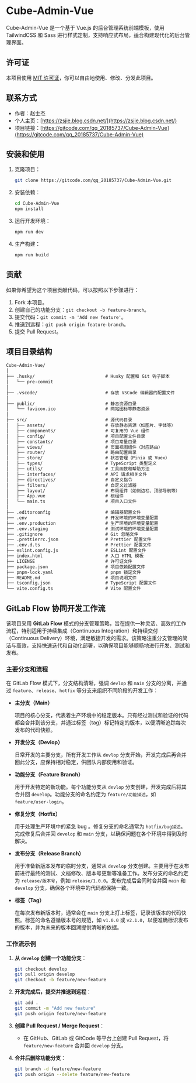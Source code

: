 # Cube-Admin-Vue

Cube-Admin-Vue 是一个基于 Vue.js 的后台管理系统前端模板，使用 TailwindCSS 和 Sass 进行样式定制，支持响应式布局，适合构建现代化的后台管理界面。

## 许可证

本项目使用 [MIT 许可证](LICENSE)，你可以自由地使用、修改、分发此项目。

## 联系方式

- 作者：赵士杰
- 个人主页：[https://zsjie.blog.csdn.net/](https://zsjie.blog.csdn.net/)
- 项目链接：[https://gitcode.com/qq_20185737/Cube-Admin-Vue](https://gitcode.com/qq_20185737/Cube-Admin-Vue)

## 安装和使用

1. 克隆项目：

   ```bash
   git clone https://gitcode.com/qq_20185737/Cube-Admin-Vue.git
   ```

2. 安装依赖：

   ```bash
   cd Cube-Admin-Vue
   npm install
   ```

3. 运行开发环境：

   ```bash
   npm run dev
   ```

4. 生产构建：

   ```bash
   npm run build
   ```

## 贡献

如果你希望为这个项目贡献代码，可以按照以下步骤进行：

1. Fork 本项目。
2. 创建自己的功能分支：`git checkout -b feature-branch`。
3. 提交代码：`git commit -m 'Add new feature'`。
4. 推送到远程：`git push origin feature-branch`。
5. 提交 Pull Request。

## 项目目录结构

```txt
Cube-Admin-Vue/
│
├── .husky/							  # Husky 配置和 Git 钩子脚本
│   └── pre-commit
│
├── .vscode/						  # 存放 VSCode 编辑器的配置文件
│
├── public/                           # 静态资源目录
│   └── favicon.ico                   # 网站图标等静态资源
│
├── src/                              # 源代码目录
│   ├── assets/                       # 存放静态资源（如图片、字体等）
│   ├── components/                   # 可复用的 Vue 组件
│   ├── config/                       # 项目配置文件目录
│   ├── constants/                    # 项目常量目录
│   ├── views/                        # 页面视图组件（对应路由）
│   ├── router/                       # 路由配置目录
│   ├── store/                        # 状态管理（Pinia 或 Vuex）
│   ├── types/                        # TypeScript 类型定义
│   ├── utils/                        # 工具函数和帮助方法
│   ├── interfaces/                   # API 请求相关文件
│   ├── directives/                   # 自定义指令
│   ├── filters/                      # 自定义过滤器
│   ├── layout/                       # 布局组件（如侧边栏、顶部导航等）
│   ├── App.vue                       # 根组件
│   └── main.ts                       # 项目入口文件
│
├── .editorconfig                     # 编辑器配置文件
├── .env                              # 开发环境的环境变量配置
├── .env.production                   # 生产环境的环境变量配置
├── .env.staging                      # 测试环境的环境变量配置
├── .gitignore                        # Git 忽略文件
├── .prettierrc.json                  # Prettier 配置文件
├── .env.d.ts		                  # Prettier 配置文件
├── eslint.config.js                  # ESLint 配置文件
├── index.html                        # 入口 HTML 模板
├── LICENSE                     	  # 许可证文件
├── package.json                      # 项目依赖配置文件
├── pnpm-lock.yaml                    # pnpm 锁定文件
├── README.md                         # 项目说明文件
├── tsconfig.json                     # TypeScript 配置文件
└── vite.config.ts                    # Vite 配置文件
```

## GitLab Flow 协同开发工作流

该项目采用 **GitLab Flow** 模式的分支管理策略，旨在提供一种灵活、高效的工作流程，特别适用于持续集成（Continuous Integration）和持续交付（Continuous Delivery）环境，满足敏捷开发的需求。该策略注重分支管理的简洁与高效，支持快速迭代和自动化部署，以确保项目能够顺畅地进行开发、测试和发布。

### 主要分支和流程

在 GitLab Flow 模式下，分支结构清晰，强调 `devlop` 和 `main` 分支的分离，并通过 `feature`、`release`、`hotfix` 等分支来组织不同阶段的开发工作：

- **主分支（Main）**

  项目的核心分支，代表着生产环境中的稳定版本。只有经过测试和验证的代码都会合并到该分支，并通过标签（tag）标记特定的版本，以便清晰追踪每次发布的代码快照。

- **开发分支（Devlop）**

  日常开发的主要分支，所有开发工作从 `devlop` 分支开始，开发完成后再合并回此分支，应保持相对稳定，供团队内部使用和验证。

- **功能分支（Feature Branch）**

  用于开发特定的新功能。每个功能分支从 `devlop` 分支创建，开发完成后将其合并回 `develop`。功能分支的命名约定为 `feature/功能描述`，如 `feature/user-login`。

- **修复分支（Hotfix）**

  用于处理生产环境中的紧急 bug 。修复分支的命名通常为 `hotfix/bug描述`。完成修复后合并回 `develop` 和 `main` 分支，以确保问题在各个环境中得到及时解决。

- **发布分支（Release Branch）**

  用于准备新版本发布的临时分支，通常从 `develop` 分支创建。主要用于在发布前进行最终的测试、文档修改、版本号更新等准备工作。发布分支的命名约定为 `release/版本号`，例如 `release/1.0.0`。发布完成后会同时合并回 `main` 和 `develop` 分支，确保各个环境中的代码都保持一致。

- **标签（Tag）**  

  在每次发布新版本时，通常会在 `main` 分支上打上标签，记录该版本的代码快照。标签的命名遵循版本号的规范，如 `v1.0.0` 或 `v2.1.0`，以便准确标识发布的版本，并为未来的版本回溯提供清晰的依据。

### 工作流示例

1. **从 `develop` 创建一个功能分支**：
   
   ```bash
   git checkout develop
   git pull origin develop
   git checkout -b feature/new-feature
   ```
2. **开发完成后，提交并推送到远程**：
   ```bash
   git add .
   git commit -m "Add new feature"
   git push origin feature/new-feature
   ```
3. **创建 Pull Request / Merge Request**：
   - 在 GitHub、GitLab 或 GitCode 等平台上创建 Pull Request，将 `feature/new-feature` 合并回 `develop` 分支。
4. **合并后删除功能分支**：
   
   ```bash
   git branch -d feature/new-feature
   git push origin --delete feature/new-feature
   ```
